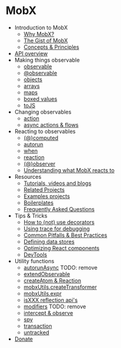 # MobX

* Introduction to MobX
  * [Why MobX?](README.md)
  * [The Gist of MobX](intro/overview.md)
  * [Concepts & Principles](intro/concepts.md)
* [API overview](refguide/api.md)
* Making things observable
  * [observable](refguide/observable.md)
  * [@observable](refguide/observable-decorator.md)
  * [objects](refguide/object.md)
  * [arrays](refguide/array.md)
  * [maps](refguide/map.md)
  * [boxed values](refguide/boxed.md)
  * [toJS](refguide/tojson.md)
* Changing observables
  * [action](refguide/action.md)
  * [async actions & flows](best/actions.md)
* Reacting to observables
  * [(@)computed](refguide/computed-decorator.md)
  * [autorun](refguide/autorun.md)
  * [when](refguide/when.md)
  * [reaction](refguide/reaction.md)
  * [(@)observer](refguide/observer-component.md)
  * [Understanding what MobX reacts to](best/react.md)
* Resources
  * [Tutorials, videos and blogs](faq/blogs.md)
  * [Related Projects](faq/related.md)
  * [Examples projects](faq/examples.md)
  * [Boilerplates](faq/boilerplates.md)
  * [Frequently Asked Questions](faq/faq.md)
* Tips & Tricks
  * [How to (not) use decorators](best/decorators.md)
  * [Using trace for debugging](best/trace.md)
  * [Common Pitfalls & Best Practices](best/pitfalls.md)
  * [Defining data stores](best/store.md)
  * [Optimizing React components](best/react-performance.md)
  * [DevTools](best/devtools.md)
* Utility functions
  * [autorunAsync](refguide/autorun-async.md) TODO: remove
  * [extendObservable](refguide/extend-observable.md)
  * [createAtom & Reaction](refguide/extending.md)
  * [mobxUtils.createTransformer](refguide/create-transformer.md)
  * [mobxUtils.expr](refguide/expr.md)
  * [isXXX reflection api's](refguide/is-observable.md)
  * [modifiers](refguide/modifiers.md) TODO: remove
  * [intercept & observe](refguide/observe.md)
  * [spy](refguide/spy.md)
  * [transaction](refguide/transaction.md)
  * [untracked](refguide/untracked.md)
* [Donate](donating.md)
